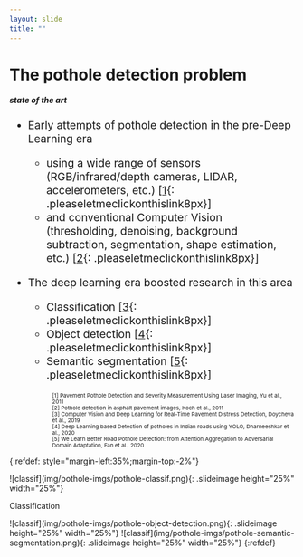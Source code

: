 ```yaml
---
layout: slide
title: ""
---
```


# The pothole detection problem
##### **state of the art**

<div markdown="1" style="font-size:2vw;ul{font-size:10vw};">

- Early attempts of pothole detection in the pre-Deep Learning era
	- using a wide range of sensors (RGB/infrared/depth cameras, LIDAR, accelerometers, etc.) \[[1](https://ieeexplore.ieee.org/document/5978573){: .pleaseletmeclickonthislink8px}\]
	- and conventional Computer Vision (thresholding, denoising, background subtraction, segmentation, shape estimation, etc.) \[[2](https://www.researchgate.net/profile/Ioannis-Brilakis/publication/220371471_Pothole_detection_in_asphalt_pavement_images/links/59f4b2a9aca272607e2a84b6/Pothole-detection-in-asphalt-pavement-images.pdf){: .pleaseletmeclickonthislink8px}\]

- The deep learning era boosted research in this area
	- Classification \[[3](https://link.springer.com/chapter/10.1007%2F978-3-030-00220-6_72){: .pleaseletmeclickonthislink8px}\]
	- Object detection \[[4](https://ieeexplore.ieee.org/document/9112424){: .pleaseletmeclickonthislink8px}\]
	- Semantic segmentation \[[5](https://arxiv.org/abs/2008.06840){: .pleaseletmeclickonthislink8px}\]
</div>



<div markdown="1" style="font-size:1vw;ul{font-size:10vw};margin-left:15%;text-align:left;">
[1] Pavement Pothole Detection and Severity Measurement Using Laser Imaging, Yu et al., 2011<br>
[2] Pothole detection in asphalt pavement images, Koch et al., 2011<br>
[3] Computer Vision and Deep Learning for Real-Time Pavement Distress Detection, Doycheva et al., 2019<br>
[4] Deep Learning based Detection of potholes in Indian roads using YOLO, Dharneeshkar et al., 2020<br>
[5] We Learn Better Road Pothole Detection: from Attention Aggregation to Adversarial Domain Adaptation, Fan et al., 2020<br>
</div>

{:refdef: style="margin-left:35%;margin-top:-2%"}
<div markdown="1" class="pic_with_text">
![classif](img/pothole-imgs/pothole-classif.png){: .slideimage height="25%" width="25%"}
<div markdown="1" class="text_anim_over_pic">
<p>Classification</p>
</div>
</div>
![classif](img/pothole-imgs/pothole-object-detection.png){: .slideimage height="25%" width="25%"}
![classif](img/pothole-imgs/pothole-semantic-segmentation.png){: .slideimage height="25%" width="25%"}
{:refdef}

<!--


- Facebook [Horizon](img/Welcome-to-Facebook-Horizon-Is8eXZco46Q.webm){: .pleaseletmeclickonthislink}

https://support.leapmotion.com/hc/en-us/articles/360004493377-What-happened-to-gesture-support-How-can-I-make-a-gesture-

- Google [Mediapipe](https://www.youtube.com/watch?v=j4GcRIAPgJw){: .pleaseletmeclickonthislink}
- Leap Motion [Cat Explorer](https://www.youtube.com/watch?v=9KCA44GZRQg){: .pleaseletmeclickonthislink} and [Orion](https://www.youtube.com/watch?v=rnlCGw-0R8g){: .pleaseletmeclickonthislink}
- Automotive [(Sony DepthSense)](https://www.sony-depthsensing.com/DepthSense/Markets/Automotive){: .pleaseletmeclickonthislink} or [BMW 7 Series - Gesture Control](https://www.youtube.com/watch?v=szyrQfgAaWo){: .pleaseletmeclickonthislink}
- Facebook [Horizon](https://www.youtube.com/watch?v=Is8eXZco46Q){: .pleaseletmeclickonthislink}
- Facebook [Horizon](https://www.youtube.com/watch?v=o67td5HFghI){: .pleaseletmeclickonthislink}

-->

